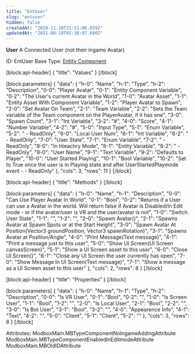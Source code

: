 ```yaml
---
title: "EntUser"
slug: "entuser"
hidden: false
createdAt: "2020-11-10T21:51:06.659Z"
updatedAt: "2021-06-18T01:38:07.680Z"
---
```

**User**
A Connected User (not their ingame Avatar)

ID: EntUser
Base Type: [Entity Component](doc:componententity)

[block:api-header]
{
  "title": "Values"
}
[/block]

[block:parameters]
{
  "data": {
    "h-0": "Name",
    "h-1": "Type",
    "h-2": "Description",
    "0-0": "Player Avatar",
    "0-1": "Entity Component Variable<Player Avatar>",
    "0-2": "The User's current Avatar in the World",
    "1-0": "Avatar Asset",
    "1-1": "Entity Asset With Component Variable<Player Avatar>",
    "1-2": "Player Avatar to Spawn",
    "2-0": "Set Avatar On Team",
    "2-1": "Team Variable",
    "2-2": "Sets the Team variable of the Team component on the PlayerAvatar, if it has one",
    "3-0": "Spawn Count",
    "3-1": "Int Variable",
    "3-2": "#",
    "4-0": "Score",
    "4-1": "Number Variable",
    "4-2": "#",
    "5-0": "Input Type",
    "5-1": "Enum Variable<MB Input Device Type>",
    "5-2": " - ReadOnly",
    "6-0": "Local User Num",
    "6-1": "Int Variable",
    "6-2": " - ReadOnly",
    "7-0": "User State",
    "7-1": "Enum Variable<User State>",
    "7-2": " - ReadOnly",
    "8-0": "In Hieachry Mode",
    "8-1": "Entity Variable",
    "8-2": " - ReadOnly",
    "9-0": "User Name",
    "9-1": "Text Variable",
    "9-2": "Defaults to Player",
    "10-0": "User Started Playing",
    "10-1": "Bool Variable",
    "10-2": "Set to True once the user is in Playing state and after UserStartedPlaymode event -  - ReadOnly"
  },
  "cols": 3,
  "rows": 11
}
[/block]

[block:api-header]
{
  "title": "Methods"
}
[/block]

[block:parameters]
{
  "data": {
    "h-0": "Name",
    "h-1": "Description",
    "0-0": "Can Use Player Avatar In World",
    "0-1": "Bool",
    "0-2": "Returns if a User can use a Avatar in the world. Will return false if Avatar is Disabled/In Edit mode - or if the avatar/user is VR and the user/avatar is not",
    "1-0": "Switch User State",
    "1-1": "",
    "1-2": "",
    "2-0": "Spawn Avatar()",
    "2-1": "Spawns Avatar at Spawn Spots or at the Start Height",
    "3-0": "Spawn Avatar At Position(Vector3 groundPosition, Vector3 spawnRotation)",
    "3-1": "Spawns Avatar at Position/Angle",
    "4-0": "Print Message(Text message)",
    "4-1": "Print a message just to this user",
    "5-0": "Show UI Screen(UI Screen canvasScreen)",
    "5-1": "Show a UI Screen asset to this user",
    "6-0": "Close UI Screen()",
    "6-1": "Close any UI Screen the user currently has open",
    "7-0": "Show Message In UI Screen(Text message)",
    "7-1": "Show a message as a UI Screen asset to this user"
  },
  "cols": 2,
  "rows": 8
}
[/block]

[block:api-header]
{
  "title": "Properties"
}
[/block]

[block:parameters]
{
  "data": {
    "h-0": "Name",
    "h-1": "Type",
    "h-2": "Description",
    "0-0": "Is VR User",
    "0-1": "Bool",
    "0-2": "",
    "1-0": "Is Screen User",
    "1-1": "Bool",
    "1-2": "",
    "2-0": "Is Local User",
    "2-1": "Bool",
    "2-2": "",
    "3-0": "Is Bot User",
    "3-1": "Bool",
    "3-2": "",
    "4-0": "Appearence Info",
    "4-1": "Text",
    "4-2": "",
    "5-0": "Client",
    "5-1": "Client",
    "5-2": ""
  },
  "cols": 3,
  "rows": 6
}
[/block]


Attributes:
ModboxMain.MBTypeComponentNoIngameAddingAttribute
ModboxMain.MBTypeComponentEnabledInEditmodeAttribute
ModboxMain.MBOldIDAttribute